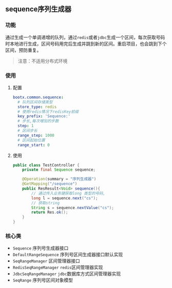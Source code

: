 ## sequence序列生成器
### 功能
通过生成一个单调递增的队列，通过`redis`或者`jdbc`生成一个区间，每次获取号码时本地进行生成，区间号码用完后生成并跳到新的区间。重启项目，也会跳到下个区间，预防重复。
> 注意：不适用分布式环境
### 使用
1. 配置
    ```yaml
    bootx.common.sequence:
      # 队列区间存储类型
      store_type: redis 
      # 使用redis情况下redisKey前缀
      key_prefix: 'Sequence:'
      # 步长,每次增加的步数
      step: 1
      # 区间步长
      range_step: 1000
      # 区间起始位置
      range_start: 0
    ```
2. 使用
    ```java
    public class TestController {
        private final Sequence sequence;
    
        @Operation(summary = "序列生成器")
        @GetMapping("/sequence")
        public ResResult<Void> sequence(){
            // 通过传入业务键获取long 类型的号码,
            long l = sequence.next("cs");
            // 获取string
            String s = sequence.nextValue("cs");
            return Res.ok();
        }
    }
    ```
### 核心类
- `Sequence` 序列号生成器接口
- `DefaultRangeSequence` 序列号区间生成器接口默认实现
- `SeqRangeManager` 区间管理器接口
- `RedisSeqRangeManager` `redis`区间管理器实现
- `JdbcSeqRangeManager` `jdbc`数据库方式区间管理器实现
- `SeqRange` 序列号区间对象模型